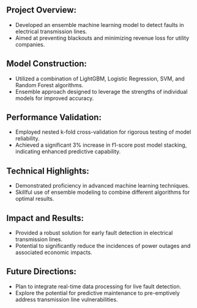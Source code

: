 ## Project Overview:

- Developed an ensemble machine learning model to detect faults in electrical transmission lines.
- Aimed at preventing blackouts and minimizing revenue loss for utility companies.

## Model Construction:

- Utilized a combination of LightGBM, Logistic Regression, SVM, and Random Forest algorithms.
- Ensemble approach designed to leverage the strengths of individual models for improved accuracy.

## Performance Validation:

- Employed nested k-fold cross-validation for rigorous testing of model reliability.
- Achieved a significant 3% increase in f1-score post model stacking, indicating enhanced predictive capability.

## Technical Highlights:

- Demonstrated proficiency in advanced machine learning techniques.
- Skillful use of ensemble modeling to combine different algorithms for optimal results.

## Impact and Results:

- Provided a robust solution for early fault detection in electrical transmission lines.
- Potential to significantly reduce the incidences of power outages and associated economic impacts.

## Future Directions:

- Plan to integrate real-time data processing for live fault detection.
- Explore the potential for predictive maintenance to pre-emptively address transmission line vulnerabilities.

